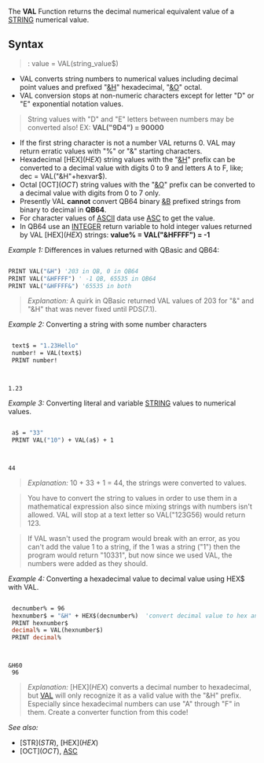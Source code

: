 The **VAL** Function returns the decimal numerical equivalent value of a [STRING](STRING) numerical value.


## Syntax

> : value = VAL(string_value$)


* VAL converts string numbers to numerical values including decimal point values and prefixed "[&H](&H)" hexadecimal, "[&O](&O)" octal. 
* VAL conversion stops at non-numeric characters except for letter "D" or "E" exponential notation values.
> String values with "D" and "E" letters between numbers may be converted also! EX: **VAL("9D4") <nowiki>=</nowiki> 90000**
* If the first string character is not a number VAL returns 0. VAL may return erratic values with "%" or "&" starting characters. 
* Hexadecimal [HEX$](HEX$) string values with the "[&H](&H)" prefix can be converted to a decimal value with digits 0 to 9 and letters A to F, like; dec = VAL("&H"+hexvar$). 
* Octal [OCT$](OCT$) string values with the "[&O](&O)" prefix can be converted to a decimal value with digits from 0 to 7 only.
* Presently VAL **cannot** convert QB64 binary [&B](&B) prefixed strings from binary to decimal in **QB64**.
* For character values of [ASCII](ASCII) data use [ASC](ASC) to get the value. 
* In QB64 use an [INTEGER](INTEGER) return variable to hold integer values  returned by VAL [HEX$](HEX$) strings: **value% <nowiki>= VAL("&HFFFF") =</nowiki> -1**


*Example 1:* Differences in values returned with QBasic and QB64:

```vb

PRINT VAL("&H") '203 in QB, 0 in QB64
PRINT VAL("&HFFFF") ' -1 QB, 65535 in QB64
PRINT VAL("&HFFFF&") '65535 in both 

```
> *Explanation:* A quirk in QBasic returned VAL values of 203 for "&" and "&H" that was never fixed until PDS(7.1).


*Example 2:* Converting a string with some number characters

```vb

 text$ = "1.23Hello"
 number! = VAL(text$)
 PRINT number! 

```

```text


1.23

```



*Example 3:* Converting literal and variable [STRING](STRING) values to numerical values.

```vb

 a$ = "33"
 PRINT VAL("10") + VAL(a$) + 1 

```

```text


44

```

> *Explanation:* 10 + 33 + 1 = 44, the strings were converted to values.

> You have to convert the string to values in order to use them in a mathematical expression also since mixing strings with numbers isn't allowed. VAL will stop at a text letter so VAL("123G56) would return 123.

> If VAL wasn't used the program would break with an error, as you can't add the value 1 to a string, if the 1 was a string ("1") then the program would return "10331", but now since we used VAL, the numbers were added as they should.


*Example 4:* Converting a hexadecimal value to decimal value using HEX$ with VAL.

```vb

 decnumber% = 96
 hexnumber$ = "&H" + HEX$(decnumber%)  'convert decimal value to hex and add hex prefix
 PRINT hexnumber$
 decimal% = VAL(hexnumber$)
 PRINT decimal% 

```

```text


&H60
 96

```

>  *Explanation:* [HEX$](HEX$) converts a decimal number to hexadecimal, but [VAL](VAL) will only recognize it as a valid value with the "&H" prefix. Especially since hexadecimal numbers can use "A" through "F" in them. Create a converter function from this code!


*See also:* 
* [STR$](STR$), [HEX$](HEX$)
* [OCT$](OCT$), [ASC](ASC)




